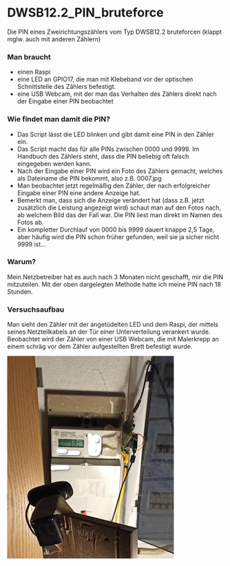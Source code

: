 # DWSB12.2_PIN_bruteforce
Die PIN eines Zweirichtungszählers vom Typ DWSB12.2 bruteforcen (klappt mglw. auch mit anderen Zählern)

### Man braucht 
* einen Raspi
* eine LED an GPIO17, die man mit Klebeband vor der optischen Schnittstelle des Zählers befestigt.
* eine USB Webcam, mit der man das Verhalten des Zählers direkt nach der Eingabe einer PIN beobachtet 

### Wie findet man damit die PIN?
* Das Script lässt die LED blinken und gibt damit eine PIN in den Zähler ein.
* Das Script macht das für alle PINs zwischen 0000 und 9999. Im Handbuch des Zählers steht, dass die PIN beliebig oft falsch eingegeben werden kann.
* Nach der Eingabe einer PIN wird ein Foto des Zählers gemacht, welches als Dateiname die PIN bekommt, also z.B. 0007.jpg
* Man beobachtet jetzt regelmäßig den Zähler, der nach erfolgreicher Eingabe einer PIN eine andere Anzeige hat.
* Bemerkt man, dass sich die Anzeige verändert hat (dass z.B. jetzt zusätzlich die Leistung angezeigt wird) schaut man auf den Fotos nach, ab welchem Bild das der Fall war. Die PIN liest man direkt im Namen des Fotos ab.
* Ein kompletter Durchlauf von 0000 bis 9999 dauert knappe 2,5 Tage, aber häufig wird die PIN schon früher gefunden, weil sie ja sicher nicht 9999 ist...

### Warum?
Mein Netzbetreiber hat es auch nach 3 Monaten nicht geschafft, mir die PIN mitzuteilen. Mit der oben dargelegten Methode hatte ich meine PIN nach 18 Stunden.

### Versuchsaufbau
Man sieht den Zähler mit der angetüdelten LED und dem Raspi, der mittels seines Netzteilkabels an der Tür einer Unterverteilung verankert wurde. Beobachtet wird der Zähler von einer USB Webcam, die mit Malerkrepp an einem schräg vor dem Zähler aufgestellten Brett befestigt wurde.

![Versuchsaufbau](https://github.com/kaback/DWSB12.2_PIN_bruteforce/blob/main/DWSB.jpg?raw=true)
